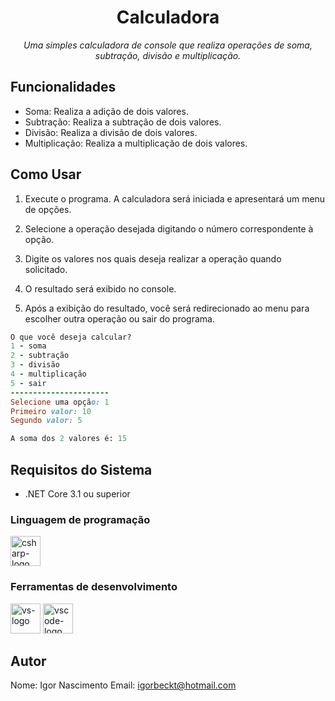 <h1 align="center">Calculadora</h1>
<p align="center"><i>Uma simples calculadora de console que realiza operações de soma, subtração, divisão e multiplicação.</i></p>

## Funcionalidades

- Soma: Realiza a adição de dois valores.
- Subtração: Realiza a subtração de dois valores.
- Divisão: Realiza a divisão de dois valores.
- Multiplicação: Realiza a multiplicação de dois valores.

## Como Usar

1. Execute o programa. A calculadora será iniciada e apresentará um menu de opções.

2. Selecione a operação desejada digitando o número correspondente à opção.

3. Digite os valores nos quais deseja realizar a operação quando solicitado.

4. O resultado será exibido no console.

5. Após a exibição do resultado, você será redirecionado ao menu para escolher outra operação ou sair do programa.


```ruby
O que você deseja calcular?
1 - soma
2 - subtração
3 - divisão
4 - multiplicação
5 - sair
----------------------
Selecione uma opção: 1
Primeiro valor: 10
Segundo valor: 5

A soma dos 2 valores é: 15
```



## Requisitos do Sistema

- .NET Core 3.1 ou superior
  
 ### Linguagem de programação
<p display="inline-block">
  <img width="48" src="https://www.freeiconspng.com/uploads/c-logo-icon-18.png" alt="csharp-logo"/>
</p>
                                                                                                  
### Ferramentas de desenvolvimento

<p display="inline-block">
  <img width="48" src="https://static.wikia.nocookie.net/logopedia/images/e/ec/Microsoft_Visual_Studio_2022.svg" alt="vs-logo"/>
  
  <img width="48" src="https://upload.wikimedia.org/wikipedia/commons/thumb/9/9a/Visual_Studio_Code_1.35_icon.svg/2048px-Visual_Studio_Code_1.35_icon.svg.png" alt="vscode-logo"/>
</p>


## Autor

Nome: Igor Nascimento
Email: igorbeckt@hotmail.com



